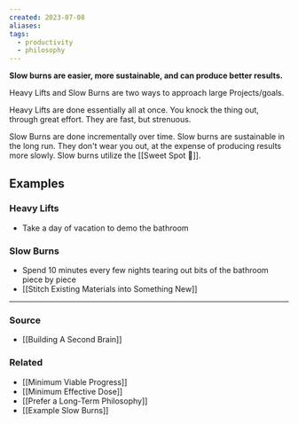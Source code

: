 ```yaml
---
created: 2023-07-08
aliases: 
tags:
  - productivity
  - philosophy
---
```

**Slow burns are easier, more sustainable, and can produce better results.**

Heavy Lifts and Slow Burns are two ways to approach large Projects/goals. 

Heavy Lifts are done essentially all at once. You knock the thing out, through great effort. They are fast, but strenuous.

Slow Burns are done incrementally over time. Slow burns are sustainable in the long run. They don't wear you out, at the expense of producing results more slowly. Slow burns utilize the [[Sweet Spot 🎯]].

## Examples
### Heavy Lifts
- Take a day of vacation to demo the bathroom

###  Slow Burns
- Spend 10 minutes every few nights tearing out bits of the bathroom piece by piece
- [[Stitch Existing Materials into Something New]]

---

### Source
- [[Building A Second Brain]]

### Related
- [[Minimum Viable Progress]] 
- [[Minimum Effective Dose]] 
- [[Prefer a Long-Term Philosophy]] 
- [[Example Slow Burns]]